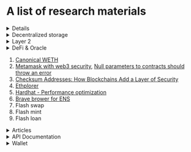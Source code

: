 # A list of research materials

<details>
<summmary>Ethereum merge</summmary>

1. [Ethereum layer 2 - What is layer 2?](<https://ethereum.org/en/layer-2/#:~:text=A%20layer%202%20is%20a%20separate%20blockchain%20that%20extends%20Ethereum.&text=A%20layer%202%20blockchain%20regularly,layer%201%20protocol%20(Ethereum)>)
1. [Ethereum PoS - Proof of stake](https://ethereum.org/en/developers/docs/consensus-mechanisms/pos/#top)
1. [Ethereum - Sharding](https://ethereum.org/en/upgrades/sharding/#main-content)
1. [Ethereum - beacon chain](https://ethereum.org/en/upgrades/beacon-chain/#main-content)
1. [The Ethereum 2.0 Beacon Chain is here. Now what?](https://consensys.net/blog/blockchain-explained/the-ethereum-2-0-beacon-chain-is-here-now-what/)
1. [The Beacon Chain](https://ethereum.org/en/upgrades/beacon-chain/)
1. [How The Merge Impacts Ethereum’s Application Layer](https://blog.ethereum.org/2021/11/29/how-the-merge-impacts-app-layer/)
1. [A rollup-centric ethereum roadmap](https://ethereum-magicians.org/t/a-rollup-centric-ethereum-roadmap/4698)
1. [Merge readiness checklist](https://launchpad.ethereum.org/en/merge-readiness/)
1. [Ethereum energy consumption](https://ethereum.org/en/energy-consumption/)
1. [Ethereum vision - A digital future on a global scale](https://ethereum.org/en/upgrades/vision/)
1. [Ethereum SCALING](https://ethereum.org/en/developers/docs/scaling/)
1. [ZERO-KNOWLEDGE ROLLUPS](https://ethereum.org/en/developers/docs/scaling/zk-rollups/#top)
1. [What are zero-knowledge proofs?](https://ethereum.org/en/zero-knowledge-proofs/)

</details>

<details>
<summary>Decentralized storage</summary>

1. [IPFS cluster](https://ipfscluster.io/)
1. [IPFS-http-client](https://www.npmjs.com/package/ipfs-http-client)
1. [Decentralized storage: Swarm](https://www.ethswarm.org/#:~:text=Swarm%20is%20a%20system%20of,contracts%20on%20the%20Ethereum%20blockchain.)
</details>

<details>
<summary>Layer 2</summary>

1. [What is Optimism? (Optimistic Rollups on Ethereum)](https://youtu.be/ZOKf-FAoFS4)
1. [Starknet docs](https://starknet.io/docs/)
1. [Gnosis-safe](https://gnosis-safe.io/)
1. [Argent](https://www.argent.xyz/)
1. [Arbitrum](https://arbitrum.io/)
1. [Optimism](https://www.optimism.io/)
1. [Boba network](https://boba.network/)
1. [dydx](https://dydx.exchange/)
1. [loopring](https://loopring.org/#/)
1. [zksync](https://zksync.io/)
1. [zkspace](https://zks.org/)
1. [side chain](https://ethereum.org/en/developers/docs/scaling/sidechains/)
1. [blockchain bridges](https://ethereum.org/en/bridges/)

</details>

<details>
<summary>DeFi & Oracle</summary>
 
1. [The Differences Between Centralized Finance (CeFi) & Decentralized Finance (DeFi) Service Companies](https://www.hodlnaut.com/academy/what-is-centralized-finance-and-decentralized-finance)
1. [AAVE LIQUIDITY PROTOCOL](https://aave.com/)
1. [Chainlink Node as a Service](https://naas.link/)
1. [dxFeed Price Oracle](https://market.link/nodes/dxFeed/integrations)
</details>

1. [Canonical WETH](https://blog.0xproject.com/canonical-weth-a9aa7d0279dd)
1. [Metamask with web3 security](https://docs.metamask.io/guide/provider-migration.html#replacing-window-web3), [Null parameters to contracts should throw an error](https://github.com/ChainSafe/web3.js/issues/3065)
1. [Checksum Addresses: How Blockchains Add a Layer of Security](https://news.coinsquare.com/learn-coinsquare/checksum-addresses-how-blockchains-add-security/#:~:text=A%20checksum%20address%20is%20a,of%20the%20address%20digits%20wrong.)
1. [Ethplorer](https://ethplorer.io/ko/)
1. [Hardhat - Performance optimization](https://hardhat.org/hardhat-runner/docs/guides/typescript#performance-optimizations)
1. [Brave brower for ENS](https://brave.com/)
1. Flash swap
1. Flash mint
1. Flash loan

<details>
<summary>Articles</summary>

1. [JSON-RPC API](https://ethereum.org/en/developers/docs/apis/json-rpc/#shh_hasidentity)
1. [Running an Eth2.0 Staking Node or Validator with Alchemy](https://docs.alchemy.com/alchemy/guides/running-an-eth2-node-with-alchemy)
1. [How to Add Alchemy RPC Endpoints to Metamask](https://docs.alchemy.com/alchemy/guides/connecting-metamask-to-alchemy)
1. [Earn rewards while securing Ethereum](https://ethereum.org/ca/staking/)
1. [Decentralized identity](https://ethereum.org/ca/decentralized-identity/)
1. [Decentralized science (DeSci)](https://ethereum.org/ca/desci/)
1. [Decentralized autonomous organizations (DAOs)](https://ethereum.org/en/dao/#main-content)
1. [Transfer Ownership of an NFT](https://www.simelabs.com/transfer-ownership-of-an-nft/)
1. [When Gaming Makes You Money: The New World of Play-to-Earn Gaming](https://beincrypto.com/when-gaming-makes-you-money-the-new-world-of-play-to-earn-gaming/)
1. [How to Display Crypto and Fiat Prices on a Frontend Using JavaScript or Solidity](https://blog.chain.link/how-to-display-crypto-and-fiat-prices-on-a-frontend/)
</details>

<details>
<summary>API Documentation</summary>

1. [Hardhat network helper - overview](https://hardhat.org/hardhat-network-helpers/docs/overview)
1. [Hardhat network helper - API interface](https://hardhat.org/hardhat-network-helpers/docs/reference)
</details>

<details>
<summary>Wallet</summary>

1. [Ethereum - Wallet security](https://ethereum.org/en/security/#wallet-security)
1. [Metamask - What is gas? Why do transactions take so long?](https://community.metamask.io/t/what-is-gas-why-do-transactions-take-so-long/3172)
</details>
